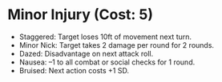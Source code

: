 # Minor Injury (Cost: 5)

- Staggered: Target loses 10ft of movement next turn.
- Minor Nick: Target takes 2 damage per round for 2 rounds.
- Dazed: Disadvantage on next attack roll.
- Nausea: –1 to all combat or social checks for 1 round.
- Bruised: Next action costs +1 SD.
